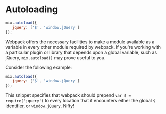 # Autoloading

```js
mix.autoload({
   jquery: ['$', 'window.jQuery']
});
```

Webpack offers the necessary facilities to make a module available as a variable in every other module required by webpack. If you're working with a particular plugin or library that depends upon a global variable, such as jQuery, `mix.autoload()` may prove useful to you.

Consider the following example:

```js
mix.autoload({
   jquery: ['$', 'window.jQuery']
});
```

This snippet specifies that webpack should prepend `var $ = require('jquery')` to every location that it encounters either the global `$` identifier, or `window.jQuery`. Nifty!


